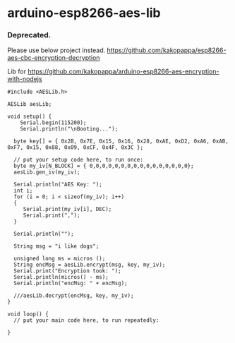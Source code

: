 # arduino-esp8266-aes-lib


### Deprecated. 

Please use below project instead. 
https://github.com/kakopappa/esp8266-aes-cbc-encryption-decryption


Lib for https://github.com/kakopappa/arduino-esp8266-aes-encryption-with-nodejs


```
#include <AESLib.h>

AESLib aesLib;

void setup() {
    Serial.begin(115200);
    Serial.println("\nBooting...");  
  
  byte key[] = { 0x2B, 0x7E, 0x15, 0x16, 0x28, 0xAE, 0xD2, 0xA6, 0xAB, 0xF7, 0x15, 0x88, 0x09, 0xCF, 0x4F, 0x3C };
    
  // put your setup code here, to run once:
  byte my_iv[N_BLOCK] = { 0,0,0,0,0,0,0,0,0,0,0,0,0,0,0,0};
  aesLib.gen_iv(my_iv);

  Serial.println("AES Key: ");
  int i;
  for (i = 0; i < sizeof(my_iv); i++)
  {
     Serial.print(my_iv[i], DEC); 
     Serial.print(",");
  }

  Serial.println("");

  String msg = "i like dogs";
  
  unsigned long ms = micros ();
  String encMsg = aesLib.encrypt(msg, key, my_iv);
  Serial.print("Encryption took: ");
  Serial.println(micros() - ms);  
  Serial.println("encMsg: " + encMsg);  

  ///aesLib.decrypt(encMsg, key, my_iv);
}

void loop() {
  // put your main code here, to run repeatedly:
  
}
```
